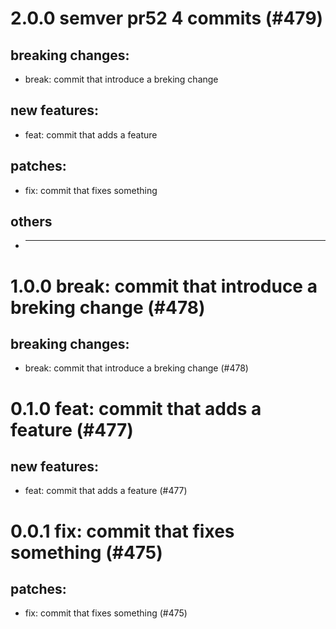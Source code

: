 # 2.0.0 semver pr52 4 commits (#479)

## breaking changes:
* break: commit that introduce a breking change
## new features:
* feat: commit that adds a feature
## patches:
* fix: commit that fixes something
## others
* ---------

# 1.0.0 break: commit that introduce a breking change (#478)

## breaking changes:
* break: commit that introduce a breking change (#478)

# 0.1.0 feat: commit that adds a feature (#477)

## new features:
* feat: commit that adds a feature (#477)

# 0.0.1 fix: commit that fixes something (#475)

## patches:
* fix: commit that fixes something (#475)

